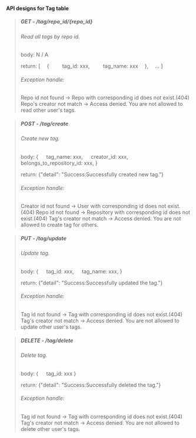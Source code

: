 #### API designs for Tag table
   
>##### GET - /tag/repo_id/{repo_id}
>###### Read all tags by repo id.
>body: N / A  
>
>return: [
>&emsp;{
>&emsp;&emsp; tag_id: xxx,
>&emsp;&emsp; tag_name: xxx
>&emsp;},
>&emsp;...
>]
>###### Exception handle:
>Repo id not found -> Repo with corresponding id does not exist.(404)
>Repo's creator not match -> Access denied. You are not allowed to read other user's tags.


>##### POST - /tag/create
>###### Create new tag.
>body: {
>&emsp; tag_name: xxx,
>&emsp; creator_id: xxx,
>&emsp; belongs_to_repository_id: xxx,
>}
>
>return: {"detail": "Success:Successfully created new tag."}
>
>###### Exception handle:
>Creator id not found -> User with corresponding id does not exist.(404)
>Repo id not found -> Repository with corresponding id does not exist.(404)
>Tag's creator not match -> Access denied. You are not allowed to create tag for others.

>##### PUT - /tag/update
>###### Update tag.
>body: {
>&emsp; tag_id: xxx,
>&emsp; tag_name: xxx,
>}
>
>return: {"detail": "Success:Successfully updated the tag."}
>
>###### Exception handle:
>Tag id not found -> Tag with corresponding id does not exist.(404)
>Tag's creator not match -> Access denied. You are not allowed to update other user's tags.

>##### DELETE - /tag/delete
>###### Delete tag.
>body: {
>&emsp; tag_id: xxx
>}
>
>return: {"detail": "Success:Successfully deleted the tag."}
>
>###### Exception handle:
>Tag id not found -> Tag with corresponding id does not exist.(404)
>Tag's creator not match -> Access denied. You are not allowed to delete other user's tags.